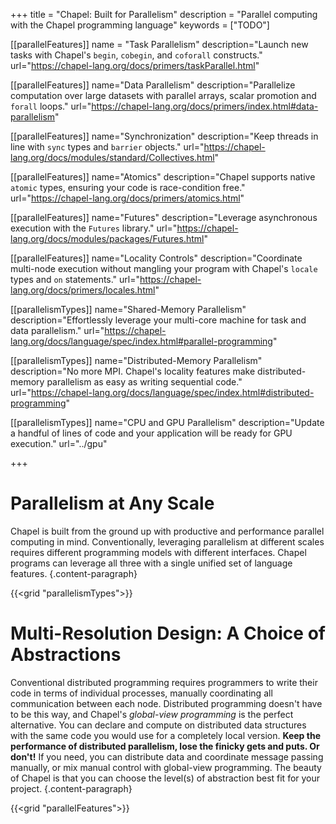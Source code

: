 +++
title = "Chapel: Built for Parallelism"
description = "Parallel computing with the Chapel programming language"
keywords = ["TODO"]

[[parallelFeatures]]
  name = "Task Parallelism"
  description="Launch new tasks with Chapel's `begin`, `cobegin`, and `coforall` constructs."
  url="https://chapel-lang.org/docs/primers/taskParallel.html"

[[parallelFeatures]]
  name="Data Parallelism"
  description="Parallelize computation over large datasets with parallel arrays, scalar promotion and `forall` loops."
  url="https://chapel-lang.org/docs/primers/index.html#data-parallelism"

[[parallelFeatures]]
  name="Synchronization"
  description="Keep threads in line with `sync` types and `barrier` objects."
  url="https://chapel-lang.org/docs/modules/standard/Collectives.html"

[[parallelFeatures]]
  name="Atomics"
  description="Chapel supports native `atomic` types, ensuring your code is race-condition free."
  url="https://chapel-lang.org/docs/primers/atomics.html"

[[parallelFeatures]]
  name="Futures"
  description="Leverage asynchronous execution with the `Futures` library."
  url="https://chapel-lang.org/docs/modules/packages/Futures.html"

[[parallelFeatures]]
  name="Locality Controls"
  description="Coordinate multi-node execution without mangling your program with Chapel's `locale` types and `on` statements."
  url="https://chapel-lang.org/docs/primers/locales.html"

[[parallelismTypes]]
  name="Shared-Memory Parallelism"
  description="Effortlessly leverage your multi-core machine for task and data parallelism."
  url="https://chapel-lang.org/docs/language/spec/index.html#parallel-programming"

[[parallelismTypes]]
  name="Distributed-Memory Parallelism"
  description="No more MPI. Chapel's locality features make distributed-memory parallelism as easy as writing sequential code."
  url="https://chapel-lang.org/docs/language/spec/index.html#distributed-programming"

[[parallelismTypes]]
  name="CPU and GPU Parallelism"
  description="Update a handful of lines of code and your application will be ready for GPU execution."
  url="../gpu"

+++



# Parallelism at Any Scale

Chapel is built from the ground up with productive and performance parallel computing in mind. Conventionally, leveraging parallelism at different scales requires different programming models with different interfaces. Chapel programs can leverage all three with a single unified set of language features.
{.content-paragraph}

{{<grid "parallelismTypes">}}

# Multi-Resolution Design: A Choice of Abstractions

Conventional distributed programming requires programmers to write their code in terms of individual processes, manually coordinating all communication between each node. Distributed programming doesn't have to be this way, and Chapel's _global-view programming_ is the perfect alternative. You can declare and compute on distributed data structures with the same code you would use for a completely local version. __Keep the performance of distributed parallelism, lose the finicky gets and puts. Or don't!__ If you need, you can distribute data and coordinate message passing manually, or mix manual control with global-view programming. The beauty of Chapel is that you can choose the level(s) of abstraction best fit for your project.
{.content-paragraph}

{{<grid "parallelFeatures">}}

